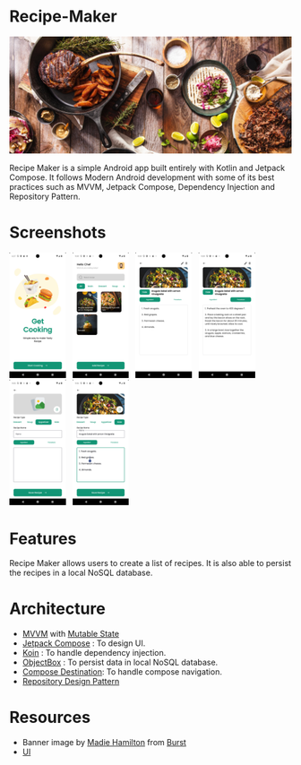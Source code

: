 # Recipe-Maker
<p>
    <img src="assets/recipe-maker-banner-image.jpg" alt="Banner Image">
</p>

Recipe Maker is a simple Android app built entirely with Kotlin and Jetpack Compose. It follows Modern Android development with some of its best practices such as MVVM, Jetpack Compose, Dependency Injection and Repository Pattern.

# Screenshots
<p>
  <img src="assets/screenshot-1.png" width="20%" height="20%">
    &nbsp;
  <img src="assets/screenshot-2.png" width="20%" height="20%"> 
    &nbsp;
  <img src="assets/screenshot-3.png" width="20%" height="20%"> 
    &nbsp;
  <img src="assets/screenshot-4.png" width="20%" height="20%">
    &nbsp;
  <img src="assets/screenshot-5.png" width="20%" height="20%">
    &nbsp;
  <img src="assets/screenshot-6.png" width="20%" height="20%">
</p>

# Features
Recipe Maker allows users to create a list of recipes. It is also able to persist the recipes in a local NoSQL database.

# Architecture
- <a href="https://developer.android.com/topic/architecture">MVVM</a> with <a href="https://developer.android.com/reference/kotlin/androidx/compose/runtime/MutableState">Mutable State</a>
- <a href="https://developer.android.com/jetpack/compose">Jetpack Compose</a> : To design UI.
- <a href="https://github.com/InsertKoinIO/koin">Koin</a> : To handle dependency injection.
- <a href="https://github.com/objectbox/objectbox-java">ObjectBox</a> : To persist data in local NoSQL database.
- <a href="https://github.com/raamcosta/compose-destinations">Compose Destination</a>: To handle compose navigation.
- <a href="https://www.geeksforgeeks.org/repository-design-pattern/">Repository Design Pattern</a>

# Resources
- Banner image by <a href="https://www.shopify.com/stock-photos/@mhan3816?utm_campaign=photo_credit&amp;utm_content=Browse+Free+HD+Images+of+Flatlay+Iron+Skillet+With+Meat+And+Other+Food&amp;utm_medium=referral&amp;utm_source=credit">Madie Hamilton</a> from <a href="https://www.shopify.com/stock-photos/api-food-drink?utm_campaign=photo_credit&amp;utm_content=Browse+Free+HD+Images+of+Flatlay+Iron+Skillet+With+Meat+And+Other+Food&amp;utm_medium=referral&amp;utm_source=credit">Burst</a>
- <a href="https://www.figma.com/community/file/1117253657372214910/food-recipe-app">UI</a>

